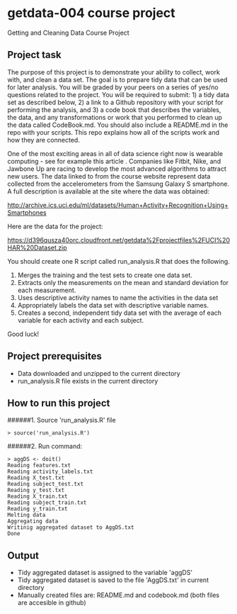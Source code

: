 getdata-004 course project
==========================
Getting and Cleaning Data Course Project

Project task
------------
The purpose of this project is to demonstrate your ability to collect, work with, and clean a data set. The goal is to prepare tidy data that can be used for later analysis. You will be graded by your peers on a series of yes/no questions related to the project. You will be required to submit: 1) a tidy data set as described below, 2) a link to a Github repository with your script for performing the analysis, and 3) a code book that describes the variables, the data, and any transformations or work that you performed to clean up the data called CodeBook.md. You should also include a README.md in the repo with your scripts. This repo explains how all of the scripts work and how they are connected. 

One of the most exciting areas in all of data science right now is wearable computing - see for example this article . Companies like Fitbit, Nike, and Jawbone Up are racing to develop the most advanced algorithms to attract new users. The data linked to from the course website represent data collected from the accelerometers from the Samsung Galaxy S smartphone. A full description is available at the site where the data was obtained:

http://archive.ics.uci.edu/ml/datasets/Human+Activity+Recognition+Using+Smartphones

Here are the data for the project:

https://d396qusza40orc.cloudfront.net/getdata%2Fprojectfiles%2FUCI%20HAR%20Dataset.zip

You should create one R script called run_analysis.R that does the following. 

1. Merges the training and the test sets to create one data set.
2. Extracts only the measurements on the mean and standard deviation for each measurement. 
3. Uses descriptive activity names to name the activities in the data set
4. Appropriately labels the data set with descriptive variable names. 
5. Creates a second, independent tidy data set with the average of each variable for each activity and each subject. 

Good luck!

Project prerequisites
---------------------
* Data downloaded and unzipped to the current directory
* run_analysis.R file exists in the current directory

 
How to run this project
-----------------------
######1. Source 'run_analysis.R' file
```
> source('run_analysis.R')
```
######2. Run command:
```
> aggDS <- doit()
Reading features.txt
Reading activity_labels.txt
Reading X_test.txt
Reading subject_test.txt
Reading y_test.txt
Reading X_train.txt
Reading subject_train.txt
Reading y_train.txt
Melting data
Aggregating data
Writinig aggregated dataset to AggDS.txt
Done
```

Output
------
* Tidy aggregated dataset is assigned to the variable 'aggDS'
* Tidy aggregated dataset is saved to the file 'AggDS.txt' in current directory
* Manually created files are: README.md and codebook.md (both files are accesible in github)
